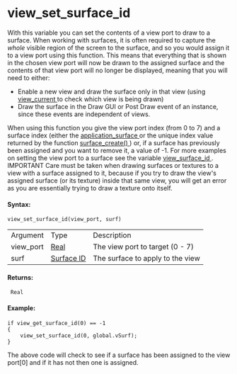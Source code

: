# view_set_surface_id

With this variable you can set the contents of a view port to draw to a
surface. When working with surfaces, it is often required to capture the
*whole* visible region of the screen to the surface, and so you would
assign it to a view port using this function. This means that everything
that is shown in the chosen view port will now be drawn to the assigned
surface and the contents of that view port will no longer be displayed,
meaning that you will need to either:

-   Enable a new view and draw the surface only in that view (using [
    view_current ](view_current) to check which view is being drawn)
-   Draw the surface in the Draw GUI or Post Draw event of an instance,
    since these events are independent of views.

When using this function you give the view port index (from 0 to 7) and
a surface index (either the [ application_surface
](../../Drawing/Surfaces/application_surface) or the unique index
value returned by the function [ surface_create()
](../../Drawing/Surfaces/surface_create) ) or, if a surface has
previously been assigned and you want to remove it, a value of -1. For
more examples on setting the view port to a surface see the variable [
view_surface_id ](view_surface_id) . IMPORTANT Care must be taken
when drawing surfaces or textures to a view with a surface assigned to
it, because if you try to draw the view's assigned surface (or its
texture) inside that same view, you will get an error as you are
essentially trying to draw a texture onto itself.

#### Syntax:

``` gml
view_set_surface_id(view_port, surf)
```

|           |                                                                                                     |                                  |
|-----------|-----------------------------------------------------------------------------------------------------|----------------------------------|
| Argument  | Type                                                                                                | Description                      |
| view_port |  [Real](../../../../../GameMaker_Language/GML_Overview/Data_Types)                              | The view port to target (0 - 7)  |
| surf      |  [Surface ID](../../../../../GameMaker_Language/GML_Reference/Drawing/Surfaces/surface_create)  | The surface to apply to the view |

#### Returns:

``` gml
 Real
```

#### Example:

``` gml
if view_get_surface_id(0) == -1
{
    view_set_surface_id(0, global.vSurf);
}
```

The above code will check to see if a surface has been assigned to the
view port\[0\] and if it has not then one is assigned.
